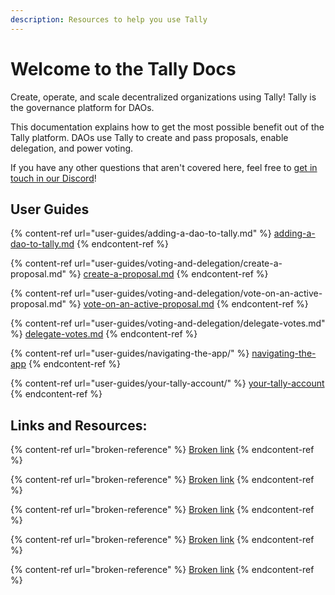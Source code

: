 ```yaml
---
description: Resources to help you use Tally
---
```


# Welcome to the Tally Docs

Create, operate, and scale decentralized organizations using Tally! Tally is the governance platform for DAOs.&#x20;

This documentation explains how to get the most possible benefit out of the Tally platform. DAOs use Tally to create and pass proposals, enable delegation, and power voting.&#x20;

If you have any other questions that aren't covered here, feel free to [get in touch in our Discord](https://discord.com/invite/sCGnpWH3m4)!

## User Guides

{% content-ref url="user-guides/adding-a-dao-to-tally.md" %}
[adding-a-dao-to-tally.md](user-guides/adding-a-dao-to-tally.md)
{% endcontent-ref %}

{% content-ref url="user-guides/voting-and-delegation/create-a-proposal.md" %}
[create-a-proposal.md](user-guides/voting-and-delegation/create-a-proposal.md)
{% endcontent-ref %}

{% content-ref url="user-guides/voting-and-delegation/vote-on-an-active-proposal.md" %}
[vote-on-an-active-proposal.md](user-guides/voting-and-delegation/vote-on-an-active-proposal.md)
{% endcontent-ref %}

{% content-ref url="user-guides/voting-and-delegation/delegate-votes.md" %}
[delegate-votes.md](user-guides/voting-and-delegation/delegate-votes.md)
{% endcontent-ref %}

{% content-ref url="user-guides/navigating-the-app/" %}
[navigating-the-app](user-guides/navigating-the-app/)
{% endcontent-ref %}

{% content-ref url="user-guides/your-tally-account/" %}
[your-tally-account](user-guides/your-tally-account/)
{% endcontent-ref %}

## Links and Resources:&#x20;

{% content-ref url="broken-reference" %}
[Broken link](broken-reference)
{% endcontent-ref %}

{% content-ref url="broken-reference" %}
[Broken link](broken-reference)
{% endcontent-ref %}

{% content-ref url="broken-reference" %}
[Broken link](broken-reference)
{% endcontent-ref %}

{% content-ref url="broken-reference" %}
[Broken link](broken-reference)
{% endcontent-ref %}

{% content-ref url="broken-reference" %}
[Broken link](broken-reference)
{% endcontent-ref %}
